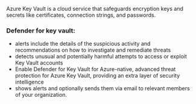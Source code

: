 Azure Key Vault is a cloud service that safeguards encryption keys and secrets like certificates, connection strings, and passwords.
### Defender for key vault:
* alerts include the details of the suspicious activity and recommendations on how to investigate and remediate threats
* detects unusual and potentially harmful attempts to access or exploit Key Vault accounts
* Enable Defender for Key Vault for Azure-native, advanced threat protection for Azure Key Vault, providing an extra layer of security intelligence
* shows alerts and optionally sends them via email to relevant members of your organization.
